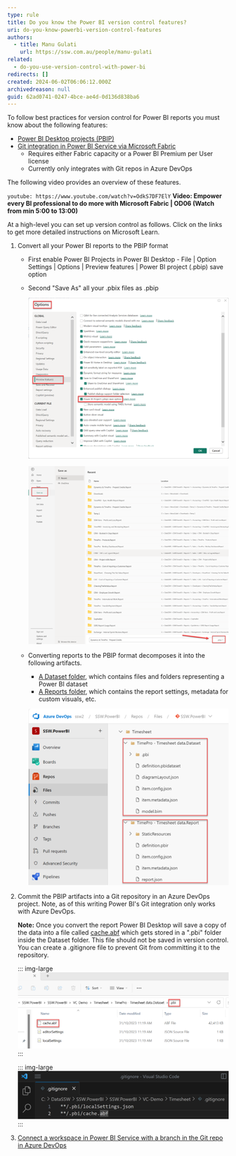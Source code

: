 ```yaml
---
type: rule
title: Do you know the Power BI version control features?
uri: do-you-know-powerbi-version-control-features
authors:
  - title: Manu Gulati
    url: https://ssw.com.au/people/manu-gulati
related:
  - do-you-use-version-control-with-power-bi
redirects: []
created: 2024-06-02T06:06:12.000Z
archivedreason: null
guid: 62ad0741-0247-4bce-ae4d-0d136d838ba6
---
```


To follow best practices for version control for Power BI reports you must know about the following features:

* [Power BI Desktop projects (PBIP)](https://learn.microsoft.com/en-us/power-bi/developer/projects/projects-overview)
* [Git integration in Power BI Service via Microsoft Fabric](https://learn.microsoft.com/en-us/fabric/cicd/git-integration/intro-to-git-integration)
  * Requires either Fabric capacity or a Power BI Premium per User license
  * Currently only integrates with Git repos in Azure DevOps

The following video provides an overview of these features. 

`youtube: https://www.youtube.com/watch?v=OdkS7DF7ElY`
**Video: Empower every BI professional to do more with Microsoft Fabric | OD06 (Watch from min 5:00 to 13:00)**

At a high-level you can set up version control as follows. Click on the links to get more detailed instructions on Microsoft Learn. 

1. Convert all your Power BI reports to the PBIP format
   * First enable Power BI Projects in Power BI Desktop - File | Option Settings | Options | Preview features | Power BI project (.pbip) save option
   * Second "Save As" all your .pbix files as .pbip

     ![Figure: Enable PBIP format in Power BI Desktop](enable-pbip-format_1721356517428.png)

     ![Figure: Convert all .pbix files to PBIP format](save-as-pbip_1721356517428.png)
     
   * Converting reports to the PBIP format decomposes it into the following artifacts.
     * [A Dataset folder](https://learn.microsoft.com/en-us/power-bi/developer/projects/projects-dataset), which contains files and folders representing a Power BI dataset
     * [A Reports folder](https://learn.microsoft.com/en-us/power-bi/developer/projects/projects-report), which contains the report settings, metadata for custom visuals, etc.
     
     ![Figure: PBIP artifacts](ProjectFolders_1721356517427.png)
     
3. Commit the PBIP artifacts into a Git repository in an Azure DevOps project. Note, as of this writing Power BI's Git integration only works with Azure DevOps. 

   **Note:** Once you convert the report Power BI Desktop will save a copy of the data into a file called [cache.abf](https://learn.microsoft.com/en-us/power-bi/developer/projects/projects-dataset#pbicacheabf) which gets stored in a ".pbi" folder inside the Dataset folder. This file should not be saved in version control. You can create a .gitignore file to prevent Git from committing it to the repository.

   ::: img-large
   ![Figure: cache.abf](PBICache_1721356517427.png)
   :::

   ::: img-large
   ![Figure: The .gitignore file](Gitignore_1721356517426.png)
   :::

4.  [Connect a workspace in Power BI Service with a branch in the Git repo in Azure DevOps](https://learn.microsoft.com/en-us/fabric/cicd/git-integration/git-get-started?tabs=commit-to-git#connect-a-workspace-to-an-azure-repo)

